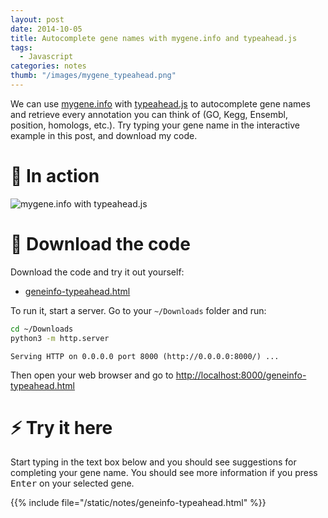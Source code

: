 ```yaml
---
layout: post
date: 2014-10-05
title: Autocomplete gene names with mygene.info and typeahead.js
tags: 
  - Javascript
categories: notes
thumb: "/images/mygene_typeahead.png"
---
```


We can use [mygene.info] with [typeahead.js] to autocomplete gene names and
retrieve every annotation you can think of (GO, Kegg, Ensembl, position,
homologs, etc.). Try typing your gene name in the interactive example in this
post, and download my code.

<!--more-->

[mygene.info]: http://mygene.info/
[typeahead.js]: https://twitter.github.io/typeahead.js/

# :racehorse: In action

<img src="/images/geneinfo-typeahead.gif" alt="mygene.info with typeahead.js" style="max-width:550px"/>

# :floppy_disk: Download the code

Download the code and try it out yourself:

- <a target="_blank" href="/notes/geneinfo-typeahead.html" download>geneinfo-typeahead.html</a>

To run it, start a server. Go to your `~/Downloads` folder and run:

```bash
cd ~/Downloads
python3 -m http.server
```
```
Serving HTTP on 0.0.0.0 port 8000 (http://0.0.0.0:8000/) ...
```

Then open your web browser and go to <a target="_blank" href="http://localhost:8000/geneinfo-typeahead.html">http://localhost:8000/geneinfo-typeahead.html</a>

# :zap: Try it here

Start typing in the text box below and you should see suggestions for
completing your gene name. You should see more information if you press
<kbd>Enter</kbd> on your selected gene.

{{% include file="/static/notes/geneinfo-typeahead.html" %}}

